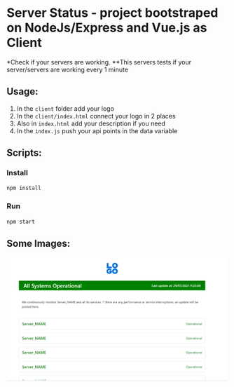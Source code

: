 # Server Status - project bootstraped on NodeJs/Express and Vue.js as Client
*Check if your servers are working.
**This servers tests if your server/servers are working every 1 minute

## Usage:
1. In the `client` folder add your logo
2. In the `client/index.html` connect your logo in 2 places
3. Also in `index.html` add your description if you need
4. In the `index.js` push your api points in the data variable

## Scripts:
### Install
```bash 
npm install
```
### Run
```bash 
npm start
```

## Some Images:
![view](https://github.com/Alexpol19/server-status/blob/main/server-status.png)